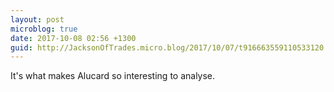 ```yaml
---
layout: post
microblog: true
date: 2017-10-08 02:56 +1300
guid: http://JacksonOfTrades.micro.blog/2017/10/07/t916663559110533120.html
---
```

It's what makes Alucard  so interesting to analyse.
